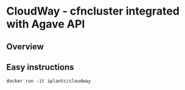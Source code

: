 # CloudWay - cfncluster integrated with Agave API

## Overview

## Easy instructions

```docker run -it iplantc/cloudway```

